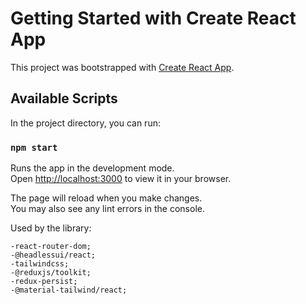# Getting Started with Create React App

This project was bootstrapped with [Create React App](https://github.com/facebook/create-react-app).

## Available Scripts

In the project directory, you can run:

### `npm start`

Runs the app in the development mode.\
Open [http://localhost:3000](http://localhost:3000) to view it in your browser.

The page will reload when you make changes.\
You may also see any lint errors in the console.


Used by the library:

    -react-router-dom;
    -@headlessui/react;
    -tailwindcss;
    -@reduxjs/toolkit;
    -redux-persist;
    -@material-tailwind/react;



[//]: # (![image]&#40;src/assets/images/frontPage.png&#41;)

[//]: # (![image]&#40;src/assets/images/filterSections.png&#41;)

[//]: # (![image]&#40;src/assets/images/singleProductPage.png&#41;)